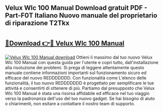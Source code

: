 ## Velux Wlc 100 Manual Download gratuit PDF - Part-F0T Italiano Nuovo manuale del proprietario di riparazione T2Tkx

# <h2><a href="http://dfbdpm.blite.top/?on=Velux+Wlc+100+Manual">🔗Download 👉🔴 Velux Wlc 100 Manual</a></h2>

[![Velux Wlc 100 Manual download](https://i.imgur.com/lujVjoI.png)](http://dfbdpm.blite.top/?on=Velux+Wlc+100+Manual)
Ottieni il massimo dal tuo nuovo Velux Wlc 100 Manual con questa guida per l'utente e copri tutto, dall'installazione alla risoluzione dei problemi. Si prega di leggere attentamente questo manuale contiene informazioni importanti sul funzionamento sicuro ed efficace del nuovo REDDDDDDD. Con funzionalità come L'elenco delle funzionalità, il tuo nuovo REDDDDDDD è progettato per semplificare le tue attività e consentirti di ottenere di più. Partiamo dal presupposto che Velux Wlc 100 Manual è stata una risorsa affidabile ed efficace nel tuo viaggio verso la padronanza dell'uso del tuo nuovo gadget. Se hai bisogno di aiuto o chiarimenti, non esitare a contattare il nostro team di supporto.
